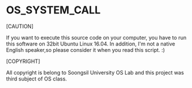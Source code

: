 # OS_SYSTEM_CALL

[CAUTION]

If you want to execute this source code on your computer, you have to run this software on 32bit Ubuntu Linux 16.04.
In addition, I'm not a native English speaker,so please consider it when you read this script. :)

[COPYRIGHT]

All copyright is belong to Soongsil University OS Lab and this project was third subject of OS class.
